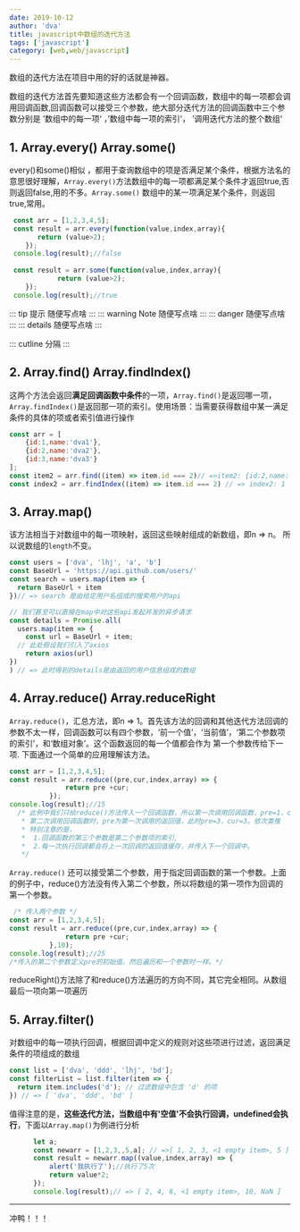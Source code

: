```yaml
---
date: 2019-10-12
author: 'dva'
title: javascript中数组的迭代方法
tags: ['javascript']
category: [web,web/javascript]
---
```


  数组的迭代方法在项目中用的好的话就是神器。

数组的迭代方法首先要知道这些方法都会有一个回调函数，数组中的每一项都会调用回调函数,回调函数可以接受三个参数，绝大部分迭代方法的回调函数中三个参数分别是  ’数组中的每一项‘ ，’数组中每一项的索引‘， ’调用迭代方法的整个数组‘
<!-- more -->
 ## 1. Array.every()  Array.some() 

  every()和some()相似 ，都用于查询数组中的项是否满足某个条件，根据方法名的意思很好理解，`Array.every()`方法数组中的每一项都满足某个条件才返回true,否则返回false,用的不多。`Array.some()` 数组中的某一项满足某个条件，则返回true,常用。

  ```javascript 
   const arr = [1,2,3,4,5];
   const result = arr.every(function(value,index,array){
         return (value>2);
      });
   console.log(result);//false
          
   const result = arr.some(function(value,index,array){
              return (value>2);
      });
   console.log(result);//true
  ```
::: tip 提示
随便写点啥
:::
::: warning Note
随便写点啥
:::
::: danger 
随便写点啥
:::
::: details 
随便写点啥
:::

::: cutline 分隔
:::
 ## 2. Array.find()  Array.findIndex()

  这两个方法会返回**满足回调函数中条件**的一项，`Array.find()`是返回哪一项，`Array.findIndex()`是返回那一项的索引。使用场景：当需要获得数组中某一满足条件的具体的项或者索引值进行操作

  ```javascript
  const arr = [
      {id:1,name:'dva1'},
      {id:2,name:'dva2'},
      {id:3,name:'dva3'}
  ];
  const item2 = arr.find((item) => item.id === 2)// =>item2: {id:2,name:'dva2'}
  const index2 = arr.findIndex((item) => item.id === 2) // => index2: 1
  ```

 ## 3. Array.map()

  该方法相当于对数组中的每一项映射，返回这些映射组成的新数组，即n => n。 所以说数组的`length`不变。
  ```javascript
  const users = ['dva', 'lhj', 'a', 'b']
  const BaseUrl = 'https://api.github.com/users/'
  const search = users.map(item => {
    return BaseUrl + item
  })// => search 是由给定用户名组成的搜索用户的api

  // 我们甚至可以直接在map中对这些api发起并发的异步请求 
  const details = Promise.all(
    users.map(item => {
      const url = BaseUrl + item;
    // 此处假设我们引入了axios
      return axios(url)
  })
  ) // => 此时得到的details是由返回的用户信息组成的数组
  ```
  

 ## 4. Array.reduce() Array.reduceRight
  `Array.reduce()`，汇总方法，即n => 1。首先该方法的回调和其他迭代方法回调的参数不太一样，回调函数可以有四个参数，‘前一个值’，‘当前值’，‘第二个参数项的索引’，和‘数组对象’。这个函数返回的每一个值都会作为 第一个参数传给下一项.
  下面通过一个简单的应用理解该方法。
  ```javascript
  const arr = [1,2,3,4,5];
  const result = arr.reduce((pre,cur,index,array) => {
                return pre +cur;
            });
  console.log(result);//15
    /* 此例中我们只给reduce()方法传入一个回调函数，所以第一次调用回调函数，pre=1，cur=2 ,index=1，
     * 第二次调用回调函数时，pre为第一次调用的返回值，此时pre=3，cur=3。依次类推
     * 特别注意的是，
     *  1.回调函数的第三个参数是第二个参数项的索引,
     *  2.每一次执行回调都会将上一次回调的返回值缓存，并传入下一个回调中。
     */
  ```
  `Array.reduce()` 还可以接受第二个参数，用于指定回调函数的第一个参数。上面的例子中，reduce()方法没有传入第二个参数，所以将数组的第一项作为回调的第一个参数。
  ```javascript
   /* 传入两个参数 */
  const arr = [1,2,3,4,5];
  const result = arr.reduce((pre,cur,index,array) => {
                return pre +cur;
            },10);
  console.log(result);//25
  /*传入的第二个参数定义pre的初始值。然后遍历和一个参数时一样。*/

  ```
  reduceRight()方法除了和reduce()方法遍历的方向不同，其它完全相同。从数组最后一项向第一项遍历
 ## 5. Array.filter()
  对数组中的每一项执行回调，根据回调中定义的规则对这些项进行过滤，返回满足条件的项组成的数组
  ```javascript
  const list = ['dva', 'ddd', 'lhj', 'bd'];
  const filterList = list.filter(item => {
    return item.includes('d'); // 过滤数组中包含 'd' 的项
  }) // => [ 'dva', 'ddd', 'bd' ] 

  ```
  值得注意的是，**这些迭代方法，当数组中有'空值'不会执行回调，undefined会执行**，下面以`Array.map()`为例进行分析
  ```javascript
        let a;
        const newarr = [1,2,3,,5,a]; // =>[ 1, 2, 3, <1 empty item>, 5 ]
        const result = newarr.map((value,index,array) => {
            alert('我执行了');//执行了5次
            return value*2;
        });
        console.log(result);// => [ 2, 4, 6, <1 empty item>, 10, NaN ]

  ```
 
  --------------------------
  冲鸭！！！

